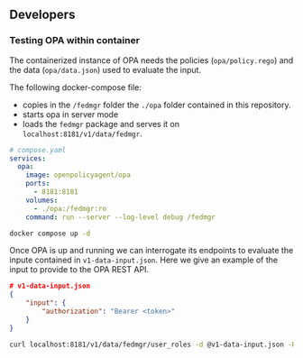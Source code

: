 
## Developers

### Testing OPA within container

The containerized instance of OPA needs the policies (`opa/policy.rego`) and the data (`opa/data.json`) used to evaluate the input.

The following docker-compose file:
- copies in the `/fedmgr` folder the `./opa` folder contained in this repository.
- starts opa in server mode
- loads the `fedmgr` package and serves it on `localhost:8181/v1/data/fedmgr`.

```yaml
# compose.yaml
services:
  opa:
    image: openpolicyagent/opa
    ports:
      - 8181:8181
    volumes:
      - ./opa:/fedmgr:ro
    command: run --server --log-level debug /fedmgr
```

```bash
docker compose up -d
```

Once OPA is up and running we can interrogate its endpoints to evaluate the inpute contained in `v1-data-input.json`. Here we give an example of the input to provide to the OPA REST API.

```json
# v1-data-input.json
{
    "input": {
        "authorization": "Bearer <token>"
    }
}
```

```bash
curl localhost:8181/v1/data/fedmgr/user_roles -d @v1-data-input.json -H 'Content-Type: application/json'
```
